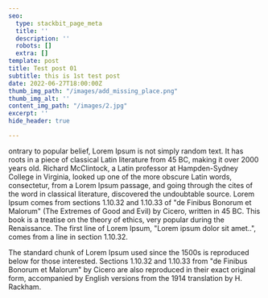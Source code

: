 ```yaml
---
seo:
  type: stackbit_page_meta
  title: ''
  description: ''
  robots: []
  extra: []
template: post
title: Test post 01
subtitle: this is 1st test post
date: 2022-06-27T18:00:00Z
thumb_img_path: "/images/add_missing_place.png"
thumb_img_alt: ''
content_img_path: "/images/2.jpg"
excerpt: ''
hide_header: true

---
```

ontrary to popular belief, Lorem Ipsum is not simply random text. It has roots in a piece of classical Latin literature from 45 BC, making it over 2000 years old. Richard McClintock, a Latin professor at Hampden-Sydney College in Virginia, looked up one of the more obscure Latin words, consectetur, from a Lorem Ipsum passage, and going through the cites of the word in classical literature, discovered the undoubtable source. Lorem Ipsum comes from sections 1.10.32 and 1.10.33 of "de Finibus Bonorum et Malorum" (The Extremes of Good and Evil) by Cicero, written in 45 BC. This book is a treatise on the theory of ethics, very popular during the Renaissance. The first line of Lorem Ipsum, "Lorem ipsum dolor sit amet..", comes from a line in section 1.10.32.

The standard chunk of Lorem Ipsum used since the 1500s is reproduced below for those interested. Sections 1.10.32 and 1.10.33 from "de Finibus Bonorum et Malorum" by Cicero are also reproduced in their exact original form, accompanied by English versions from the 1914 translation by H. Rackham.